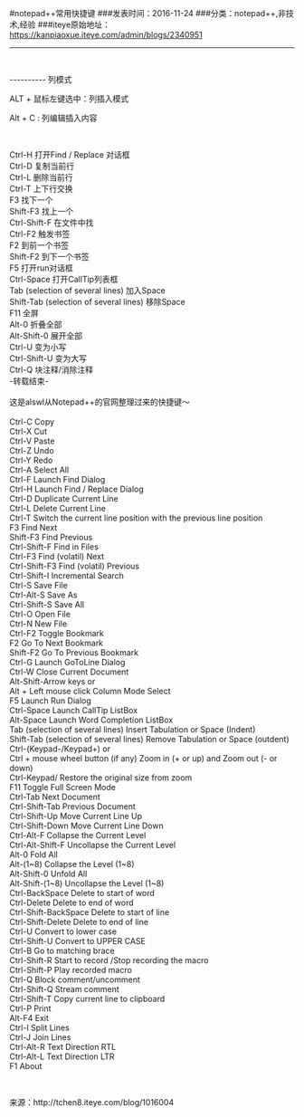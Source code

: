 #notepad++常用快捷键
###发表时间：2016-11-24
###分类：notepad++,非技术,经验
###iteye原始地址：<a href="https://kanpiaoxue.iteye.com/admin/blogs/2340951" target="_blank">https://kanpiaoxue.iteye.com/admin/blogs/2340951</a>

---

<div class="iteye-blog-content-contain" style="font-size: 14px;"> 
 <p>&nbsp;</p> 
 <p>---------- 列模式</p> 
 <p>ALT + 鼠标左键选中：列插入模式</p> 
 <p>Alt + C : 列编辑插入内容</p> 
 <p>&nbsp;</p> 
 <p>Ctrl-H 打开Find / Replace 对话框&nbsp;<br>Ctrl-D 复制当前行&nbsp;<br>Ctrl-L 删除当前行&nbsp;<br>Ctrl-T 上下行交换&nbsp;<br>F3 找下一个&nbsp;<br>Shift-F3 找上一个&nbsp;<br>Ctrl-Shift-F 在文件中找&nbsp;<br>Ctrl-F2 触发书签&nbsp;<br>F2 到前一个书签&nbsp;<br>Shift-F2 到下一个书签&nbsp;<br>F5 打开run对话框&nbsp;<br>Ctrl-Space 打开CallTip列表框&nbsp;<br>Tab (selection of several lines) 加入Space&nbsp;<br>Shift-Tab (selection of several lines) 移除Space&nbsp;<br>F11 全屏&nbsp;<br>Alt-0 折叠全部&nbsp;<br>Alt-Shift-0 展开全部&nbsp;<br>Ctrl-U 变为小写&nbsp;<br>Ctrl-Shift-U 变为大写&nbsp;<br>Ctrl-Q 块注释/消除注释&nbsp;<br>-转载结束-&nbsp;<br><br>这是alswl从Notepad++的官网整理过来的快捷键～&nbsp;<br><br>Ctrl-C Copy&nbsp;<br>Ctrl-X Cut&nbsp;<br>Ctrl-V Paste&nbsp;<br>Ctrl-Z Undo&nbsp;<br>Ctrl-Y Redo&nbsp;<br>Ctrl-A Select All&nbsp;<br>Ctrl-F Launch Find Dialog&nbsp;<br>Ctrl-H Launch Find / Replace Dialog&nbsp;<br>Ctrl-D Duplicate Current Line&nbsp;<br>Ctrl-L Delete Current Line&nbsp;<br>Ctrl-T Switch the current line position with the previous line position&nbsp;<br>F3 Find Next&nbsp;<br>Shift-F3 Find Previous&nbsp;<br>Ctrl-Shift-F Find in Files&nbsp;<br>Ctrl-F3 Find (volatil) Next&nbsp;<br>Ctrl-Shift-F3 Find (volatil) Previous&nbsp;<br>Ctrl-Shift-I Incremental Search&nbsp;<br>Ctrl-S Save File&nbsp;<br>Ctrl-Alt-S Save As&nbsp;<br>Ctrl-Shift-S Save All&nbsp;<br>Ctrl-O Open File&nbsp;<br>Ctrl-N New File&nbsp;<br>Ctrl-F2 Toggle Bookmark&nbsp;<br>F2 Go To Next Bookmark&nbsp;<br>Shift-F2 Go To Previous Bookmark&nbsp;<br>Ctrl-G Launch GoToLine Dialog&nbsp;<br>Ctrl-W Close Current Document&nbsp;<br>Alt-Shift-Arrow keys or&nbsp;<br>Alt + Left mouse click Column Mode Select&nbsp;<br>F5 Launch Run Dialog&nbsp;<br>Ctrl-Space Launch CallTip ListBox&nbsp;<br>Alt-Space Launch Word Completion ListBox&nbsp;<br>Tab (selection of several lines) Insert Tabulation or Space (Indent)&nbsp;<br>Shift-Tab (selection of several lines) Remove Tabulation or Space (outdent)&nbsp;<br>Ctrl-(Keypad-/Keypad+) or&nbsp;<br>Ctrl + mouse wheel button (if any) Zoom in (+ or up) and Zoom out (- or down)&nbsp;<br>Ctrl-Keypad/ Restore the original size from zoom&nbsp;<br>F11 Toggle Full Screen Mode&nbsp;<br>Ctrl-Tab Next Document&nbsp;<br>Ctrl-Shift-Tab Previous Document&nbsp;<br>Ctrl-Shift-Up Move Current Line Up&nbsp;<br>Ctrl-Shift-Down Move Current Line Down&nbsp;<br>Ctrl-Alt-F Collapse the Current Level&nbsp;<br>Ctrl-Alt-Shift-F Uncollapse the Current Level&nbsp;<br>Alt-0 Fold All&nbsp;<br>Alt-(1~8) Collapse the Level (1~8)&nbsp;<br>Alt-Shift-0 Unfold All&nbsp;<br>Alt-Shift-(1~8) Uncollapse the Level (1~8)&nbsp;<br>Ctrl-BackSpace Delete to start of word&nbsp;<br>Ctrl-Delete Delete to end of word&nbsp;<br>Ctrl-Shift-BackSpace Delete to start of line&nbsp;<br>Ctrl-Shift-Delete Delete to end of line&nbsp;<br>Ctrl-U Convert to lower case&nbsp;<br>Ctrl-Shift-U Convert to UPPER CASE&nbsp;<br>Ctrl-B Go to matching brace&nbsp;<br>Ctrl-Shift-R Start to record /Stop recording the macro&nbsp;<br>Ctrl-Shift-P Play recorded macro&nbsp;<br>Ctrl-Q Block comment/uncomment&nbsp;<br>Ctrl-Shift-Q Stream comment&nbsp;<br>Ctrl-Shift-T Copy current line to clipboard&nbsp;<br>Ctrl-P Print&nbsp;<br>Alt-F4 Exit&nbsp;<br>Ctrl-I Split Lines&nbsp;<br>Ctrl-J Join Lines&nbsp;<br>Ctrl-Alt-R Text Direction RTL&nbsp;<br>Ctrl-Alt-L Text Direction LTR&nbsp;<br>F1 About&nbsp;</p> 
 <p>&nbsp;</p> 
 <p>来源：http://tchen8.iteye.com/blog/1016004</p> 
 <p>&nbsp;</p> 
</div>